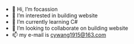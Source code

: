 - 👋 Hi, I’m focassion
- 👀 I’m interested in building website 
- 🌱 I’m currently learning C#
- 💞️ I’m looking to collaborate on building website
- 📫 my e-mail is cywang1915@163.com

<!---
wcy-passion/wcy-passion is a ✨ special ✨ repository because its `README.md` (this file) appears on your GitHub profile.
You can click the Preview link to take a look at your changes.
--->
